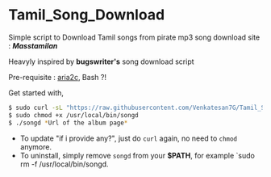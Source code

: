 # Tamil_Song_Download


Simple script to Download Tamil songs from pirate mp3 song download site : ***Masstamilan***

Heavyly inspired by **bugswriter's** song download script

Pre-requisite : [aria2c](https://github.com/aria2/aria2/releases), Bash ?!

Get started with, 
```sh
$ sudo curl -sL "https://raw.githubusercontent.com/Venkatesan7G/Tamil_Song_Download/main/songd" -o /usr/local/bin/songd
$ sudo chmod +x /usr/local/bin/songd
$ ./songd *Url of the album page*
```
- To update "if i provide any?", just do `curl` again, no need to `chmod` anymore.
- To uninstall, simply remove `songd` from your **$PATH**, for example `sudo rm -f /usr/local/bin/songd.

